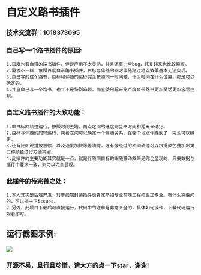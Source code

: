 # 自定义路书插件

### 技术交流群：1018373095

### 自己写一个路书插件的原因:
    1.百度也有自带的路书插件，但是应用不太灵活，并且还有一些bug，修复起来也比较麻烦。
    2.需求不一样，依照百度自带路书插件，目标与伴随的同时伴随经过地点效果基本无法实现。
    3.自己写的这个路书，目标和伴随的运行完全按照同一时间轴，什么时间在什么位置，都是可以确定的。
    4.并且自己写一个路书，也并不是特别麻烦，而且使用起来比百度自带路书更加灵活更加容易控制。
### 自定义路书插件的大致功能：
    1.单目标的轨迹运行，按照时间去跑，两点之间的速度完全由时间和距离来确定。
    2.目标与伴随的同时运行，两者之间可以确定一个伴随关系，在哪个地点伴随到了，完全可以确定。
    3.还有比如说播放暂停，以及速度加快等等功能，还有像经过的相同轨迹可以根据颜色叠加出第三种颜色进行方便辨别。
    4.此插件的主要功能其实就是一点，就是伴随同目标的跟随移动效果是完全显现的，只要数据与插件中要求一致，则可以完全显现。
### 此插件的待完善之处：
    1.本人其实是后端开发，对于前端封装插件也肯定不如专业前端工程师更加专业。有什么需要问的，可以提一下issues。
    2.另外，此项目下载后可直接运行，代码中的注释是非常齐全的，具体如何操作，下载代码运行观看即可。

## 运行截图示例:
![](https://i.imgur.com/tDF5839.png)




### 开源不易，且行且珍惜，请大方的点一下star，谢谢!
